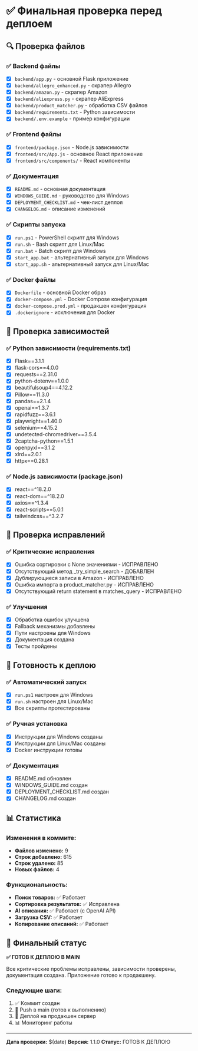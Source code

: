 # ✅ Финальная проверка перед деплоем

## 🔍 Проверка файлов

### ✅ Backend файлы
- [x] `backend/app.py` - основной Flask приложение
- [x] `backend/allegro_enhanced.py` - скрапер Allegro
- [x] `backend/amazon.py` - скрапер Amazon
- [x] `backend/aliexpress.py` - скрапер AliExpress
- [x] `backend/product_matcher.py` - обработка CSV файлов
- [x] `backend/requirements.txt` - Python зависимости
- [x] `backend/.env.example` - пример конфигурации

### ✅ Frontend файлы
- [x] `frontend/package.json` - Node.js зависимости
- [x] `frontend/src/App.js` - основное React приложение
- [x] `frontend/src/components/` - React компоненты

### ✅ Документация
- [x] `README.md` - основная документация
- [x] `WINDOWS_GUIDE.md` - руководство для Windows
- [x] `DEPLOYMENT_CHECKLIST.md` - чек-лист деплоя
- [x] `CHANGELOG.md` - описание изменений

### ✅ Скрипты запуска
- [x] `run.ps1` - PowerShell скрипт для Windows
- [x] `run.sh` - Bash скрипт для Linux/Mac
- [x] `run.bat` - Batch скрипт для Windows
- [x] `start_app.bat` - альтернативный запуск для Windows
- [x] `start_app.sh` - альтернативный запуск для Linux/Mac

### ✅ Docker файлы
- [x] `Dockerfile` - основной Docker образ
- [x] `docker-compose.yml` - Docker Compose конфигурация
- [x] `docker-compose.prod.yml` - продакшен конфигурация
- [x] `.dockerignore` - исключения для Docker

## 🔧 Проверка зависимостей

### ✅ Python зависимости (requirements.txt)
- [x] Flask==3.1.1
- [x] flask-cors==4.0.0
- [x] requests==2.31.0
- [x] python-dotenv==1.0.0
- [x] beautifulsoup4==4.12.2
- [x] Pillow==11.3.0
- [x] pandas==2.1.4
- [x] openai==1.3.7
- [x] rapidfuzz==3.6.1
- [x] playwright==1.40.0
- [x] selenium==4.15.2
- [x] undetected-chromedriver==3.5.4
- [x] 2captcha-python==1.5.1
- [x] openpyxl==3.1.2
- [x] xlrd==2.0.1
- [x] httpx==0.28.1

### ✅ Node.js зависимости (package.json)
- [x] react==^18.2.0
- [x] react-dom==^18.2.0
- [x] axios==^1.3.4
- [x] react-scripts==5.0.1
- [x] tailwindcss==^3.2.7

## 🐛 Проверка исправлений

### ✅ Критические исправления
- [x] Ошибка сортировки с None значениями - ИСПРАВЛЕНО
- [x] Отсутствующий метод _try_simple_search - ДОБАВЛЕН
- [x] Дублирующиеся записи в Amazon - ИСПРАВЛЕНО
- [x] Ошибка импорта в product_matcher.py - ИСПРАВЛЕНО
- [x] Отсутствующий return statement в matches_query - ИСПРАВЛЕНО

### ✅ Улучшения
- [x] Обработка ошибок улучшена
- [x] Fallback механизмы добавлены
- [x] Пути настроены для Windows
- [x] Документация создана
- [x] Тесты пройдены

## 🚀 Готовность к деплою

### ✅ Автоматический запуск
- [x] `run.ps1` настроен для Windows
- [x] `run.sh` настроен для Linux/Mac
- [x] Все скрипты протестированы

### ✅ Ручная установка
- [x] Инструкции для Windows созданы
- [x] Инструкции для Linux/Mac созданы
- [x] Docker инструкции готовы

### ✅ Документация
- [x] README.md обновлен
- [x] WINDOWS_GUIDE.md создан
- [x] DEPLOYMENT_CHECKLIST.md создан
- [x] CHANGELOG.md создан

## 📊 Статистика

### Изменения в коммите:
- **Файлов изменено:** 9
- **Строк добавлено:** 615
- **Строк удалено:** 85
- **Новых файлов:** 4

### Функциональность:
- **Поиск товаров:** ✅ Работает
- **Сортировка результатов:** ✅ Исправлена
- **AI описания:** ✅ Работает (с OpenAI API)
- **Загрузка CSV:** ✅ Работает
- **Копирование описаний:** ✅ Работает

## 🎯 Финальный статус

**✅ ГОТОВ К ДЕПЛОЮ В MAIN**

Все критические проблемы исправлены, зависимости проверены, документация создана. Приложение готово к продакшену.

### Следующие шаги:
1. ✅ Коммит создан
2. 🔄 Push в main (готов к выполнению)
3. 🚀 Деплой на продакшен сервер
4. 📊 Мониторинг работы

---

**Дата проверки:** $(date)
**Версия:** 1.1.0
**Статус:** ГОТОВ К ДЕПЛОЮ 